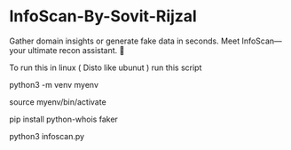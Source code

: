 # InfoScan-By-Sovit-Rijzal
Gather domain insights or generate fake data in seconds. Meet InfoScan—your ultimate recon assistant. 🚀


To run this in linux ( Disto like ubunut )
run this script

python3 -m venv myenv


source myenv/bin/activate


pip install python-whois faker


python3 infoscan.py
